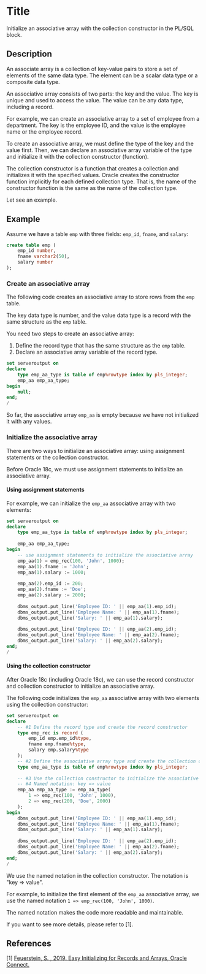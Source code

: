# Title

Initialize an associative array with the collection constructor in the PL/SQL block.

## Description

An associate array is a collection of key-value pairs to store a set of elements of the same data type. The element can be a scalar data type or a composite data type.

An associative array consists of two parts: the key and the value. The key is unique and used to access the value. The value can be any data type, including a record.

For example, we can create an associative array to a set of employee from a department. The key is the employee ID, and the value is the employee name or the employee record.

To create an associative array, we must define the type of the key and the value first. Then, we can declare an associative array variable of the type and initialize it with the collection constructor (function). 

The collection constructor is a function that creates a collection and initializes it with the specified values. Oracle creates the constructor function implicitly for each defined collection type. That is, the name of the constructor function is the same as the name of the collection type.


Let see an example.

## Example

Assume we have a table `emp` with three fields: `emp_id`, `fname`, and `salary`:

```sql
create table emp (
    emp_id number,
    fname varchar2(50),
    salary number
);
```

### Create an associative array 

The following code creates an associative array to store rows from the `emp` table. 

The key data type is number, and the value data type is a record with the same structure as the `emp` table.

You need two steps to create an associative array:
1. Define the record type that has the same structure as the `emp` table.
2. Declare an associative array variable of the record type.

```sql
set serveroutput on
declare
    type emp_aa_type is table of emp%rowtype index by pls_integer;
    emp_aa emp_aa_type;
begin
    null;
end;
/
```

So far, the associative array `emp_aa` is empty because we have not initialized it with any values.

### Initialize the associative array

There are two ways to initialize an associative array: using assignment statements or the collection constructor.

Before Oracle 18c, we must use assignment statements to initialize an associative array.

#### Using assignment statements

For example, we can initialize the `emp_aa` associative array with two elements:

```sql
set serveroutput on
declare
    type emp_aa_type is table of emp%rowtype index by pls_integer;
    
    emp_aa emp_aa_type;
begin
    -- use assignment statements to initialize the associative array
    emp_aa(1) = emp_rec(100, 'John', 1000);
    emp_aa(1).fname := 'John';
    emp_aa(1).salary := 1000;
    
    emp_aa(2).emp_id := 200;
    emp_aa(2).fname := 'Doe';
    emp_aa(2).salary := 2000;
    
    dbms_output.put_line('Employee ID: ' || emp_aa(1).emp_id);
    dbms_output.put_line('Employee Name: ' || emp_aa(1).fname);
    dbms_output.put_line('Salary: ' || emp_aa(1).salary);
    
    dbms_output.put_line('Employee ID: ' || emp_aa(2).emp_id);
    dbms_output.put_line('Employee Name: ' || emp_aa(2).fname);
    dbms_output.put_line('Salary: ' || emp_aa(2).salary);
end;
/
```

#### Using the collection constructor

After Oracle 18c (including Oracle 18c), we can use the record constructor and collection constructor to initialize an associative array.

The following code initializes the `emp_aa` associative array with two elements using the collection constructor:

```sql
set serveroutput on
declare
    -- #1 Define the record type and create the record constructor
    type emp_rec is record (
        emp_id emp.emp_id%type,
        fname emp.fname%type,
        salary emp.salary%type
    );
    -- #2 Define the associative array type and create the collection constructor
    type emp_aa_type is table of emp%rowtype index by pls_integer;
    
    -- #3 Use the collection constructor to initialize the associative array
    -- #4 Named notation: key => value
    emp_aa emp_aa_type := emp_aa_type(
        1 => emp_rec(100, 'John', 1000),
        2 => emp_rec(200, 'Doe', 2000)
    );  
begin
    dbms_output.put_line('Employee ID: ' || emp_aa(1).emp_id);
    dbms_output.put_line('Employee Name: ' || emp_aa(1).fname);
    dbms_output.put_line('Salary: ' || emp_aa(1).salary);
    
    dbms_output.put_line('Employee ID: ' || emp_aa(2).emp_id);
    dbms_output.put_line('Employee Name: ' || emp_aa(2).fname);
    dbms_output.put_line('Salary: ' || emp_aa(2).salary);
end;
/
```

We use the named notation in the collection constructor. The notation is "key => value". 

For example, to initialize the first element of the `emp_aa` associative array, we use the named notation `1 => emp_rec(100, 'John', 1000)`.

The named notation makes the code more readable and maintainable.


If you want to see more details, please refer to [1].


## References

[1] [Feuerstein, S. , 2019. Easy Initializing for Records and Arrays, Oracle Connect.](https://blogs.oracle.com/connect/post/easy-initializing-for-records-and-arrays)







  

  
